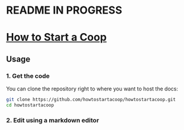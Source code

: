 # README IN PROGRESS
# [How to Start a Coop](https://howtostartacoop.ml/)
## Usage

### 1. Get the code

You can clone the repository right to where you want to host the docs:

```bash
git clone https://github.com/howtostartacoop/howtostartacoop.git
cd howtostartacoop
```

### 2. Edit using a markdown editor
